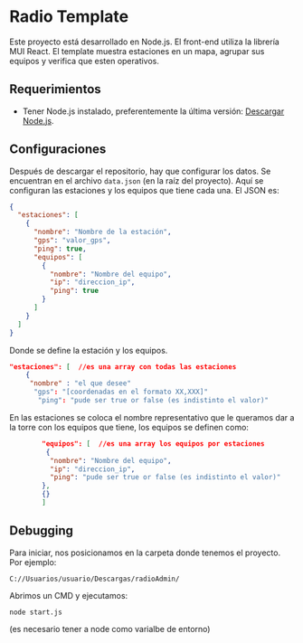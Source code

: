 # Radio Template
Este proyecto está desarrollado en Node.js. El front-end utiliza la librería MUI React. El template muestra estaciones en un mapa, agrupar sus equipos y verifica que esten operativos.

## Requerimientos
- Tener Node.js instalado, preferentemente la última versión: [Descargar Node.js](https://nodejs.org/en/download/package-manager).

## Configuraciones
Después de descargar el repositorio, hay que configurar los datos. Se encuentran en el archivo `data.json` (en la raíz del proyecto). Aquí se configuran las estaciones y los equipos que tiene cada una. El JSON es:

```json
{
  "estaciones": [
    {
      "nombre": "Nombre de la estación",
      "gps": "valor_gps",
      "ping": true,
      "equipos": [
        {
          "nombre": "Nombre del equipo",
          "ip": "direccion_ip",
          "ping": true
        }
      ]
    }
  ]
}
```

Donde se define la estación y los equipos. 
```json
"estaciones": [  //es una array con todas las estaciones
    {
     "nombre" : "el que desee"
      "gps": "[coordenadas en el formato XX,XXX]"
       "ping": "pude ser true or false (es indistinto el valor)" 

```
En las estaciones se coloca el nombre representativo que le queramos dar a la torre con los equipos que tiene, los equipos se definen como:
```json
        "equipos": [  //es una array los equipos por estaciones
         {
          "nombre": "Nombre del equipo",
          "ip": "direccion_ip",
          "ping": "pude ser true or false (es indistinto el valor)" 
        },
        {}
        ]

```


## Debugging
Para iniciar, nos posicionamos en la carpeta donde tenemos el proyecto. Por ejemplo:

`C://Usuarios/usuario/Descargas/radioAdmin/`

Abrimos un CMD y ejecutamos:

`node start.js`

(es necesario tener a node como varialbe de entorno)